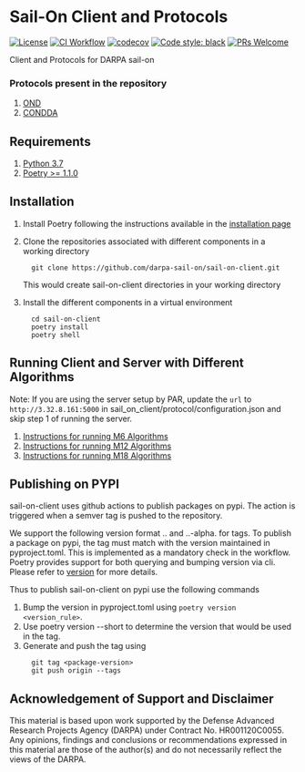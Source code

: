 # Sail-On Client and Protocols
[![License](https://img.shields.io/badge/License-Apache%202.0-blue.svg)](https://opensource.org/licenses/Apache-2.0)
[![CI Workflow](https://github.com/darpa-sail-on/sail-on-client/actions/workflows/ci.yml/badge.svg)](https://gitlab.kitware.com/darpa-sail-on/sail-on-client/-/commits/master)
[![codecov](https://codecov.io/gh/darpa-sail-on/sail-on-client/branch/master/graph/badge.svg?token=300M5S27NE)](https://codecov.io/gh/darpa-sail-on/sail-on-client)
[![Code style: black](https://img.shields.io/badge/code%20style-black-000000.svg)](https://github.com/psf/black)
[![PRs Welcome](https://img.shields.io/badge/PRs-welcome-brightgreen.svg?style=flat-square)](https://github.com/darpa-sail-on/sail-on-client)

Client and Protocols for DARPA sail-on

### Protocols present in the repository
1. [OND](https://drive.google.com/file/d/1W2Ex4-eQl1CrAbv67fAN0OJL8kmRtvt2/view?usp=sharing)
2. [CONDDA](https://drive.google.com/file/d/1sIDLTgXivaguVfSp3g1qfe7sqiUcvFLA/view?usp=sharing)

## Requirements

1. [Python 3.7](https://www.python.org/downloads/release/python-370/)
2. [Poetry >= 1.1.0](https://github.com/python-poetry/poetry)

## Installation

1. Install Poetry following the instructions available in the [installation page](https://python-poetry.org/docs/#installation)

2. Clone the repositories associated with different components in a working directory
    ```
      git clone https://github.com/darpa-sail-on/sail-on-client.git
    ```
   This would create sail-on-client directories in your working directory


3. Install the different components in a virtual environment
   ```
     cd sail-on-client
     poetry install
     poetry shell
   ```


## Running Client and Server with Different Algorithms

Note: If you are using the server setup by PAR, update the `url` to `http://3.32.8.161:5000`
in sail_on_client/protocol/configuration.json and skip step 1 of running the server.

1. [Instructions for running M6 Algorithms](M6-ALGO.md)
1. [Instructions for running M12 Algorithms](M12-ALGO.md)
1. [Instructions for running M18 Algorithms](M18-ALGO.md)


## Publishing on PYPI
sail-on-client uses github actions to publish packages on pypi. The action is triggered when a semver tag is pushed to the repository.

We support the following version format <major>.<minor>.<patch> and <major>.<minor>.<patch>-alpha.<alpha-version> for tags.
To publish a package on pypi, the tag must match with the version maintained in pyproject.toml.
This is implemented as a mandatory check in the workflow. Poetry provides support for both querying and bumping version via cli.
Please refer to [version](https://python-poetry.org/docs/cli/#version) for more details.

Thus to publish sail-on-client on pypi use the following commands

1. Bump the version in pyproject.toml using `poetry version <version_rule>`.
2. Use poetry version --short to determine the version that would be used in the tag.
3. Generate and push the tag using
   ```
     git tag <package-version>
     git push origin --tags
   ```

## Acknowledgement of Support and Disclaimer

This material is based upon work supported by the Defense Advanced Research Projects Agency (DARPA) under Contract No. HR001120C0055. Any opinions, findings and conclusions or recommendations expressed in this material are those of the author(s) and do not necessarily reflect the views of the DARPA.
